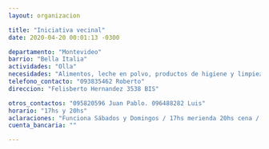 ```yaml
---
layout: organizacion

title: "Iniciativa vecinal"
date: 2020-04-20 00:01:13 -0300

departamento: "Montevideo"
barrio: "Bella Italia"
actividades: "Olla"
necesidades: "Alimentos, leche en polvo, productos de higiene y limpieza"
telefono_contacto: "093835462 Roberto"
direccion: "Felisberto Hernandez 3538 BIS"

otros_contactos: "095820596 Juan Pablo. 096488282 Luis"
horario: "17hs y 20hs"
aclaraciones: "Funciona Sábados y Domingos / 17hs merienda 20hs cena / Demandan Guantes y tapabocas para voluntarios/as"
cuenta_bancaria: ""

---
```

